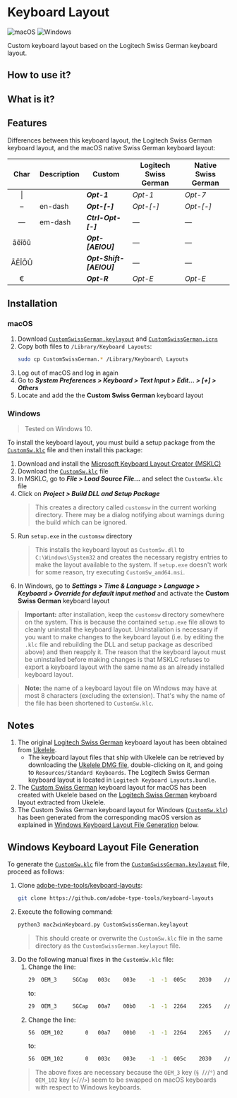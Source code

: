 # Keyboard Layout

![macOS](https://img.shields.io/badge/macOS-lightgreen?logo=apple&labelColor=green&logoColor=white)
![Windows](https://img.shields.io/badge/Windows-lightblue?logo=windows&labelColor=blue&logoColor=white)

Custom keyboard layout based on the Logitech Swiss German keyboard layout.

## How to use it?


## What is it?


## Features

Differences between this keyboard layout, the Logitech Swiss German keyboard layout, and the macOS native Swiss German keyboard layout:

| Char  | Description | Custom                  | Logitech Swiss German | Native Swiss German |
|:-----:|-------------|-------------------------|-----------------------|---------------------|
| \|    |             | _**Opt-1**_             | _Opt-1_               | _Opt-7_             |
| –     | en-dash     | _**Opt-[-]**_           | _Opt-[-]_             | _Opt-[-]_           |
| —     | em-dash     | _**Ctrl-Opt-[-]**_      | —                     | —                   |
| āēīōū |             | _**Opt-[AEIOU]**_       | —                     | —                   |
| ĀĒĪŌŪ |             | _**Opt-Shift-[AEIOU]**_ | —                     | —                   |
| €     |             | _**Opt-R**_             | _Opt-E_               | _Opt-E_             |

## Installation

### macOS

1. Download [`CustomSwissGerman.keylayout`](https://raw.githubusercontent.com/weibeld-personalisation/custom-swiss-german-keyboard-layout/main/CustomSwissGerman.keylayout) and [`CustomSwissGerman.icns`](https://raw.githubusercontent.com/weibeld-personalisation/custom-swiss-german-keyboard-layout/main/CustomSwissGerman.icns)
1. Copy both files to `/Library/Keyboard Layouts`:
    ```bash
    sudo cp CustomSwissGerman.* /Library/Keyboard\ Layouts
    ```
1. Log out of macOS and log in again
1. Go to **_System Preferences > Keyboard > Text Input > Edit... > [+] > Others_**
1. Locate and add the the **Custom Swiss German** keyboard layout

### Windows

> Tested on Windows 10.

To install the keyboard layout, you must build a setup package from the [`CustomSw.klc`](CustomSw.klc) file and then install this package:

1. Download and install the [Microsoft Keyboard Layout Creator (MSKLC)](https://www.microsoft.com/en-us/download/details.aspx?id=102134)
1. Download the [`CustomSw.klc`](CustomSw.klc) file
1. In MSKLC, go to _**File > Load Source File...**_ and select the `CustomSw.klc` file
1. Click on _**Project > Build DLL and Setup Package**_
   > This creates a directory called `customsw` in the current working directory. There may be a dialog notifying about warnings during the build which can be ignored.
1. Run `setup.exe` in the `customsw` directory
   >  This installs the keyboard layout as `CustomSw.dll` to `C:\Windows\System32` and creates the necessary registry entries to make the layout available to the system. If `setup.exe` doesn't work for some reason, try executing `CustomSw_amd64.msi`.
1. In Windows, go to **_Settings > Time & Language > Language > Keyboard > Override for default input method_** and activate the **Custom Swiss German** keyboard layout

> **Important:** after installation, keep the `customsw` directory somewhere on the system. This is because the contained `setup.exe` file allows to cleanly uninstall the keyboard layout. Uninstallation is necessary if you want to make changes to the keyboard layout (i.e. by editing the `.klc` file and rebuilding the DLL and setup package as described above) and then reapply it. The reason that the keyboard layout must be uninstalled before making changes is that MSKLC refuses to export a keyboard layout with the same name as an already installed keyboard layout.

> **Note:** the name of a keyboard layout file on Windows may have at most 8 characters (excluding the extension). That's why the name of the file has been shortened to `CustomSw.klc`.

## Notes

1. The original [Logitech Swiss German](LogitechSwissGerman.keylayout) keyboard layout has been obtained from [Ukelele](https://software.sil.org/ukelele).
   - The keyboard layout files that ship with Ukelele can be retrieved by downloading the [Ukelele DMG file](https://software.sil.org/ukelele/#downloads), double-clicking on it, and going to `Resources/Standard Keyboards`. The Logitech Swiss German keyboard layout is located in `Logitech Keyboard Layouts.bundle`.
1. The [Custom Swiss German](CustomSwissGerman.keylayout) keyboard layout for macOS has been created with Ukelele based on the [Logitech Swiss German](LogitechSwissGerman.keylayout) keyboard layout extracted from Ukelele.
1. The Custom Swiss German keyboard layout for Windows ([`CustomSw.klc`](CustomSw.klc)) has been generated from the corresponding macOS version as explained in [Windows Keyboard Layout File Generation](#windows-keyboard-layout-file-generation) below.

## Windows Keyboard Layout File Generation

To generate the [`CustomSw.klc`](CustomSw.klc) file from the [`CustomSwissGerman.keylayout`](CustomSwissGerman.keylayout) file, proceed as follows:

1. Clone [adobe-type-tools/keyboard-layouts](https://github.com/adobe-type-tools/keyboard-layouts):
   ```bash
   git clone https://github.com/adobe-type-tools/keyboard-layouts
   ```
1. Execute the following command:
    ```bash
    python3 mac2winKeyboard.py CustomSwissGerman.keylayout
    ```
    > This should create or overwrite the `CustomSw.klc` file in the same directory as the `CustomSwissGerman.keylayout` file.
1. Do the following manual fixes in the `CustomSw.klc` file:
   1. Change the line:
      ```bash
      29  OEM_3		SGCap	003c	003e	-1	-1	005c	2030	// LESS-THAN SIGN, GREATER-THAN SIGN, <none>, <none>, REVERSE SOLIDUS, PER MILLE SIGN
      ```
      to:
      ```bash
      29  OEM_3		SGCap	00a7	00b0	-1	-1	2264	2265	// SECTION SIGN, DEGREE SIGN, <none>, <none>, LESS-THAN OR EQUAL TO, GREATER-THAN OR EQUAL TO
      ```
   1. Change the line:
      ```bash
      56  OEM_102		0	00a7	00b0	-1	-1	2264	2265	// SECTION SIGN, DEGREE SIGN, <none>, <none>, LESS-THAN OR EQUAL TO, GREATER-THAN OR EQUAL TO
      ```
      to:
      ```bash
      56  OEM_102		0	003c	003e	-1	-1	005c	2030	// LESS-THAN SIGN, GREATER-THAN SIGN, <none>, <none>, REVERSE SOLIDUS, PER MILLE SIGN
      ```
   > The above fixes are necessary because the `OEM_3` key (`§ `/`/`/`°`) and `OEM_102` key (`<`/`/`/`>`) seem to be swapped on macOS keyboards with respect to Windows keyboards.
